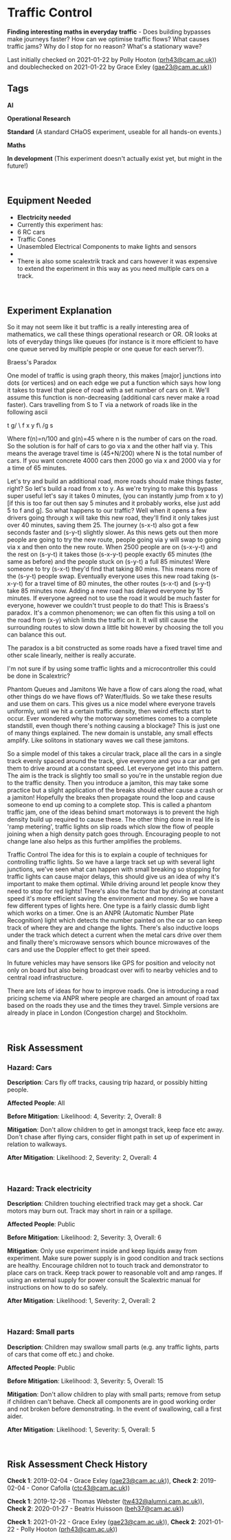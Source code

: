 # Traffic Control

**Finding interesting maths in everyday traffic** - Does building bypasses make journeys faster? How can we optimise traffic flows? What causes traffic jams? Why do I stop for no reason? What's a stationary wave?

Last initially checked on 2021-01-22 by Polly Hooton (prh43@cam.ac.uk)) and doublechecked on 2021-01-22 by Grace Exley (gae23@cam.ac.uk))

## Tags
<!--- Start Tags (DO NOT REMOVE THIS COMMENT) --->

**AI**

**Operational Research**

**Standard** (A standard CHaOS experiment, useable for all hands-on events.)

**Maths**

**In development** (This experiment doesn't actually exist yet, but might in the future!)
<!--- End Tags (DO NOT REMOVE THIS COMMENT) --->

<br/>

## Equipment Needed 
- **Electricity needed**
- Currently this experiment has:
- 6 RC cars
- Traffic Cones
- Unasembled Electrical Components to make lights and sensors
- 
- There is also some scalextrik track and cars however it was expensive to extend the experiment in this way as you need multiple cars on a track.

<br/>

## Experiment Explanation 

So it may not seem like it but traffic is a really interesting area of mathematics, we call these things operational research or OR. OR looks at lots of everyday things like queues (for instance is it more efficient to have one queue served by multiple people or one queue for each server?).

Braess's Paradox

One model of traffic is using graph theory, this makes [major] junctions into dots (or vertices) and on each edge we put a function which says how long it takes to travel that piece of road with a set number of cars on it. We'll assume this function is non-decreasing (additional cars never make a road faster). Cars travelling from S to T via a network of roads like in the following ascii

 t
g/ \ f 
x y 
f\ /g
 s

Where f(n)=n/100 and g(n)=45 where n is the number of cars on the road. So the solution is for half of cars to go via x and the other half via y. This means the average travel time is (45+N/200) where N is the total number of cars. If you want concrete 4000 cars then 2000 go via x and 2000 via y for a time of 65 minutes. 

Let's try and build an additional road, more roads should make things faster, right? So let's build a road from x to y. As we're trying to make this bypass super useful let's say it takes 0 minutes, (you can instantly jump from x to y) [if this is too far out then say 5 minutes and it probably works, else just add 5 to f and g]. So what happens to our traffic? Well when it opens a few drivers going through x will take this new road, they'll find it only takes just over 40 minutes, saving them 25. The journey (s-x-t) also got a few seconds faster and (s-y-t) slightly slower. As this news gets out then more people are going to try the new route, people going via y will swap to going via x and then onto the new route. When 2500 people are on (s-x-y-t) and the rest on (s-y-t) it takes those (s-x-y-t) people exactly 65 minutes (the same as before) and the people stuck on (s-y-t) a full 85 minutes! Were someone to try (s-x-t) they'd find that taking 80 mins. This means more of the (s-y-t) people swap. Eventually everyone uses this new road taking (s-x-y-t) for a travel time of 80 minutes, the other routes (s-x-t) and (s-y-t) take 85 minutes now. Adding a new road has delayed everyone by 15 minutes. If everyone agreed not to use the road it would be much faster for everyone, however we couldn't trust people to do that! This is Braess's paradox. It's a common phenomenon; we can often fix this using a toll on the road from (x-y) which limits the traffic on it. It will still cause the surrounding routes to slow down a little bit however by choosing the toll you can balance this out.

The paradox is a bit constructed as some roads have a fixed travel time and other scale linearly, neither is really accurate.

I'm not sure if by using some traffic lights and a microcontroller this could be done in Scalextric?

Phantom Queues and Jamitons
We have a flow of cars along the road, what other things do we have flows of? Water/fluids. So we take these results and use them on cars. This gives us a nice model where everyone travels uniformly, until we hit a certain traffic density, then weird effects start to occur. Ever wondered why the motorway sometimes comes to a complete standstill, even though there's nothing causing a blockage? This is just one of many things explained. The new domain is unstable, any small effects amplify. Like solitons in stationary waves we call these jamitons.

So a simple model of this takes a circular track, place all the cars in a single track evenly spaced around the track, give everyone and you a car and get them to drive around at a constant speed. Let everyone get into this pattern. The aim is the track is slightly too small so you're in the unstable region due to the traffic density. Then you introduce a jamiton, this may take some practice but a slight application of the breaks should either cause a crash or a jamiton! Hopefully the breaks then propagate round the loop and cause someone to end up coming to a complete stop. This is called a phantom traffic jam, one of the ideas behind smart motorways is to prevent the high density build up required to cause these.
The other thing done in real life is 'ramp metering', traffic lights on slip roads which slow the flow of people joining when a high density patch goes through. Encouraging people to not change lane also helps as this further amplifies the problems.

Traffic Control
The idea for this is to explain a couple of techniques for controlling traffic lights. So we have a large track set up with several light junctions, we've seen what can happen with small breaking so stopping for traffic lights can cause major delays, this should give us an idea of why it's important to make them optimal. While driving around let people know they need to stop for red lights! There's also the factor that by driving at constant speed it's more efficient saving the environment and money.
So we have a few different types of lights here. One type is a fairly classic dumb light which works on a timer. One is an ANPR (Automatic Number Plate Recognition) light which detects the number painted on the car so can keep track of where they are and change the lights. There's also inductive loops under the track which detect a current when the metal cars drive over them and finally there's microwave sensors which bounce microwaves of the cars and use the Doppler effect to get their speed. 

In future vehicles may have sensors like GPS for position and velocity not only on board but also being broadcast over wifi to nearby vehicles and to central road infrastructure. 

There are lots of ideas for how to improve roads. One is introducing a road pricing scheme via ANPR where people are charged an amount of road tax based on the roads they use and the times they travel. Simple versions are already in place in London (Congestion charge) and Stockholm. 


<br/>

## Risk Assessment

### **Hazard**: Cars

**Description**: Cars fly off tracks, causing trip hazard, or possibly hitting people.

**Affected People**: All

**Before Mitigation**: Likelihood: 4, Severity: 2, Overall: 8

**Mitigation**: Don't allow children to get in amongst track, keep face etc away. Don't chase after flying cars, consider flight path in set up of experiment in relation to walkways.

**After Mitigation**: Likelihood: 2, Severity: 2, Overall: 4

<br/>

### **Hazard**: Track electricity

**Description**: Children touching electrified track may get a shock. Car motors may burn out. Track may short in rain or a spillage.

**Affected People**: Public

**Before Mitigation**: Likelihood: 2, Severity: 3, Overall: 6

**Mitigation**: Only use experiment inside and keep liquids away from experiment. Make sure power supply is in good condition and track sections are healthy. Encourage children not to touch track and demonstrator to place cars on track. Keep track power to reasonable volt and amp ranges. If using an external supply for power consult the Scalextric manual for instructions on how to do so safely.

**After Mitigation**: Likelihood: 1, Severity: 2, Overall: 2

<br/>

### **Hazard**: Small parts

**Description**: Children may swallow small parts (e.g. any traffic lights, parts of cars that come off etc.) and choke.

**Affected People**: Public

**Before Mitigation**: Likelihood: 3, Severity: 5, Overall: 15

**Mitigation**: Don't allow children to play with small parts; remove from setup if children can't behave. Check all components are in good working order and not broken before demonstrating. In the event of swallowing, call a first aider.

**After Mitigation**: Likelihood: 1, Severity: 5, Overall: 5

<br/>

## Risk Assessment Check History 

**Check 1**: 2019-02-04 - Grace Exley (gae23@cam.ac.uk)), **Check 2**: 2019-02-04 - Conor Cafolla (ctc43@cam.ac.uk))

**Check 1**: 2019-12-26 - Thomas Webster (tw432@alumni.cam.ac.uk)), **Check 2**: 2020-01-27 - Beatrix Huissoon (beh37@cam.ac.uk))

**Check 1**: 2021-01-22 - Grace Exley (gae23@cam.ac.uk)), **Check 2**: 2021-01-22 - Polly Hooton (prh43@cam.ac.uk))